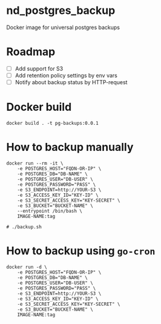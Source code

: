# nd_postgres_backup
Docker image for universal postgres backups

# Roadmap
- [ ] Add support for S3
- [ ] Add retention policy settings by env vars
- [ ] Notify about backup status by HTTP-request

# Docker build
```
docker build . -t pg-backups:0.0.1
```

# How to backup manually
```
docker run --rm -it \
    -e POSTGRES_HOST="FQDN-OR-IP" \
    -e POSTGRES_DB="DB-NAME" \
    -e POSTGRES_USER="DB-USER" \
    -e POSTGRES_PASSWORD="PASS" \
    -e S3_ENDPOINT=http://YOUR-S3 \
    -e S3_ACCESS_KEY_ID="KEY-ID" \
    -e S3_SECRET_ACCESS_KEY="KEY-SECRET" \
    -e S3_BUCKET="BUCKET-NAME" \
    --entrypoint /bin/bash \
    IMAGE-NAME:tag
```
```
# ./backup.sh
```

# How to backup using `go-cron`
```
docker run -d \
    -e POSTGRES_HOST="FQDN-OR-IP" \
    -e POSTGRES_DB="DB-NAME" \
    -e POSTGRES_USER="DB-USER" \
    -e POSTGRES_PASSWORD="PASS" \
    -e S3_ENDPOINT=http://YOUR-S3 \
    -e S3_ACCESS_KEY_ID="KEY-ID" \
    -e S3_SECRET_ACCESS_KEY="KEY-SECRET" \
    -e S3_BUCKET="BUCKET-NAME" \
    IMAGE-NAME:tag
```
